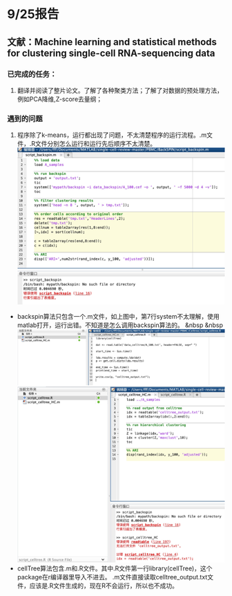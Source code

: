 # 9/25报告

## 文献：Machine learning and statistical methods for clustering single-cell RNA-sequencing data

### 已完成的任务：
1. 翻译并阅读了整片论文。了解了各种聚类方法；了解了对数据的预处理方法，例如PCA降维,Z-score去量纲；

### 遇到的问题
1. 程序除了k-means，运行都出现了问题，不太清楚程序的运行流程。.m文件，.R文件分别怎么运行和运行先后顺序不太清楚。
![Demo](images/1.jpg)
- backspin算法只包含一个.m文件，如上图中，第7行system不太理解，使用matlab打开，运行出错。不知道是怎么调用backspin算法的。
&nbsp
&nbsp
![Demo](images/2.jpg)
![Demo](images/3.jpg)
- cellTree算法包含.m和.R文件。其中.R文件第一行library(cellTree)，这个package在r编译器里导入不进去。
.m文件直接读取celltree_output.txt文件，应该是.R文件生成的，现在R不会运行，所以也不成功。
